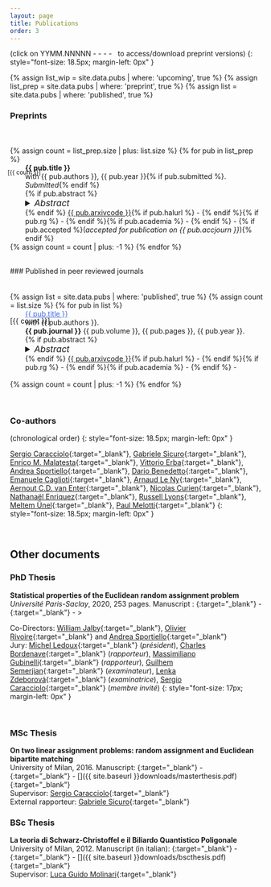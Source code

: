 ```yaml
---
layout: page
title: Publications
order: 3
---
```

<!-- - TOC
{:toc} -->

(click on YYMM.NNNNN - <i class="ai ai-hal ai-align-center-1x"></i> - <i class="ai ai-researchgate ai-align-center-1x"></i> - <i class="ai ai-academia ai-align-center-1x"></i> - <i class="fa fa-file-pdf-o" aria-hidden="true"></i>&nbsp; to access/download preprint versions)
{: style="font-size: 18.5px; margin-left: 0px" }

{% assign list_wip = site.data.pubs | where: 'upcoming', true %}
{% assign list_prep = site.data.pubs | where: 'preprint', true %}
{% assign list = site.data.pubs | where: 'published', true %}



### Preprints
<div style="height:20px;font-size:1px;">&nbsp;</div>

<dl>
{% assign count = list_prep.size | plus: list.size %}
<!--{% if count != 0 %}
  ### Preprints
  {% endif %}-->
{% for pub in list_prep %}
  <dd style="margin-left: 30px;"><p style='margin-left: -35px !important;
  position: absolute; font-size: smaller;'>[{{ count }}] </p> <b>{{ pub.title }} </b> <br/>
  with {{ pub.authors }}, {{ pub.year }}{% if pub.submitted %}. <i> Submitted</i>{% endif %}<br/>{% if pub.abstract %}
  <details>
    <summary style="font-size:13pt;"><i>Abstract</i> </summary>
    <p style="font-size:11.5pt;">{{ pub.abstract }}</p>
    </details>
{% endif %}
<a href="{{ pub.arxivurl }}" target="_blank">{{ pub.arxivcode }}</a>{% if pub.halurl %} - <a href="{{ pub.halurl }}" target="_blank"><i class="ai ai-hal ai-align-center-1x"></i></a>{% endif %}{% if pub.rg %} - <a href="https://www.researchgate.net/publication/{{ pub.rg }}" target="_blank"><i class="ai ai-researchgate ai-align-center-1x"></i></a>{% endif %}{% if pub.academia %} - <a href="https://www.academia.edu/{{ pub.academia }}" target="_blank"><i class="ai ai-academia ai-align-center-1x"></i></a>{% endif %} - <a href="{{  site.baseurl }}{{ pub.pdf }}" target="_blank"><i class="fa fa-file-pdf-o" aria-hidden="true"></i></a> {% if pub.accepted %}(<i>accepted for publication on {{ pub.accjourn }}</i>){% endif %}</dd>
{% assign count = count | plus: -1 %}
{% endfor %}
</dl>

<br/>
### Published in peer reviewed journals
<div style="height:20px;font-size:1px;">&nbsp;</div>
<dl>
{% assign list = site.data.pubs | where: 'published', true %}
{% assign count = list.size %}
{% for pub in list %}
  <!--dt>  {{ pub.title }} with {{ pub.authors }}
  </dt-->
  <dd style="margin-left: 30px;"><p style='margin-left: -30px !important;
  position: absolute;'>[{{ count }}]</p> <a href="{{ pub.doi }}" target="_blank" style='color:#4169e1;'>{{ pub.title }}</a><br/> with {{ pub.authors }}.&nbsp;<br/><b>{{ pub.journal }}</b> {{ pub.volume }}, {{ pub.pages }}, {{ pub.year }}.<br/> {% if pub.abstract %}
  <details>
    <summary style="font-size:13pt;"><i>Abstract</i> </summary>
    <p style="font-size:11.5pt;">{{ pub.abstract }}</p>
    </details>
{% endif %}
  <a href="{{ pub.arxivurl }}" target="_blank" >{{ pub.arxivcode }}</a>{% if pub.halurl %} - <a href="{{ pub.halurl }}" target="_blank"><i class="ai ai-hal ai-align-center-1x"></i></a>{% endif %}{% if pub.rg %} - <a href="https://www.researchgate.net/publication/{{ pub.rg }}" target="_blank"><i class="ai ai-researchgate ai-align-center-1x"></i></a>{% endif %}{% if pub.academia %} - <a href="https://www.academia.edu/{{ pub.academia }}" target="_blank"><i class="ai ai-academia ai-align-center-1x"></i></a>{% endif %} - <a href="{{  site.baseurl }}{{ pub.pdf }}" target="_blank"><i class="fa fa-file-pdf-o" aria-hidden="true"></i></a>
  <br/><br/>
  </dd>
{% assign count = count | plus: -1 %}
{% endfor %}
</dl>


<!--
### In preparation

<dl>
{% assign count = list_wip.size | plus: list.size | plus: list_prep.size %}
{% if count != 0 %}
  ### Preprints
  {% endif %}

{% for pub in list_wip %}
  <dd style="margin-left: 30px;"><p style='margin-left: -30px !important;
  position: absolute;'>[{{ count }}]</p>&nbsp; {{ pub.title }} <i>with {{ pub.authors }}</i>, {{ pub.year }}</dd>
{% assign count = count | plus: -1 %}
{% endfor %}
</dl>
-->

<br/>

### Co-authors

(chronological order)
{: style="font-size: 18.5px; margin-left: 0px" }

[Sergio Caracciolo](http://pcteserver.mi.infn.it/~caraccio/){:target="_blank"}, [Gabriele Sicuro](https://gsicuro.github.io/){:target="_blank"}, [Enrico M. Malatesta](https://didattica.unibocconi.eu/docenti/cv.php?rif=227138&cognome=MALATESTA&nome=ENRICO_MARIA){:target="_blank"}, [Vittorio Erba](https://vittorioerba.github.io/){:target="_blank"}, [Andrea Sportiello](https://lipn.univ-paris13.fr/~sportiello/index_eng.html){:target="_blank"},
 [Dario Benedetto](http://brazil.mat.uniroma1.it/dario/){:target="_blank"}, [Emanuele Caglioti](https://sites.google.com/site/ecaglioti/){:target="_blank"}, [Arnaud Le Ny](https://perso.math.u-pem.fr/le_ny.arnaud/){:target="_blank"}, [Aernout C.D. van Enter](http://www.math.rug.nl/~aenter/){:target="_blank"}, [Nicolas Curien](https://www.imo.universite-paris-saclay.fr/~nicolas.curien/){:target="_blank"}, [Nathanaël Enriquez](https://www.imo.universite-paris-saclay.fr/~nathanael.enriquez/){:target="_blank"}, [Russell Lyons](https://rdlyons.pages.iu.edu/){:target="_blank"}, [Meltem Ünel](https://sites.google.com/view/meltemunel/main){:target="_blank"}, [Paul Melotti](https://www.imo.universite-paris-saclay.fr/~paul.melotti/){:target="_blank"}
 {: style="font-size: 18.5px; margin-left: 0px" }


<br/>

## Other documents

### PhD Thesis


 **Statistical properties of the Euclidean random assignment problem** <br/> _Université Paris-Saclay_, 2020, 253 pages. Manuscript : [<i class="ai ai-hal" aria-hidden="true"></i>](https://tel.archives-ouvertes.fr/tel-03098672v1){:target="_blank"} - [<i class="ai ai-researchgate ai-align-center-1x" aria-hidden="true"></i>](https://www.researchgate.net/publication/348317683_Statistical_Properties_of_the_Euclidean_Random_Assignment_Problem){:target="_blank"} - <a href="#" target="_blank"><i class="fa fa-file-pdf-o" aria-hidden="true"></i></a>><br/>

 Co-Directors: [William Jalby](https://scholar.google.fr/citations?user=9m0DLJQAAAAJ&hl=fr){:target="_blank"}, [Olivier Rivoire](https://www.college-de-france.fr/site/en-cirb/rivoire.htm){:target="_blank"} and [Andrea Sportiello](https://lipn.univ-paris13.fr/~sportiello/index_eng.html){:target="_blank"} <br/> Jury: [Michel Ledoux](https://en.wikipedia.org/wiki/Michel_Ledoux){:target="_blank"} (_président_), [Charles Bordenave](http://www.i2m.univ-amu.fr/perso/charles.bordenave/start){:target="_blank"} (_rapporteur_), [Massimiliano Gubinelli](https://www.maths.ox.ac.uk/people/massimiliano.gubinelli){:target="_blank"} (_rapporteur_), [Guilhem Semerjian](http://www.phys.ens.fr/~guilhem/){:target="_blank"} (_examinateur_), [Lenka Zdeborová](https://en.wikipedia.org/wiki/Lenka_Zdeborov%C3%A1){:target="_blank"} (_examinatrice_), [Sergio Caracciolo](http://pcteserver.mi.infn.it/~caraccio/){:target="_blank"} (_membre invité_)
{: style="font-size: 17px; margin-left: 0px" }

 <br/>

### MSc Thesis

   **On two linear assignment problems: random assignment and Euclidean bipartite matching** <br/>
   University of Milan, 2016. Manuscript: [<i class="ai ai-researchgate ai-align-center-1x" aria-hidden="true"></i>](http://dx.doi.org/10.13140/RG.2.1.1725.2082){:target="_blank"} - [<i class="ai ai-academia ai-align-center-1x" aria-hidden="true"></i>](https://www.academia.edu/25062627/On_Two_Linear_Assignment_Problems_Random_Assignment_and_Euclidean_Bipartite_Matching){:target="_blank"} - [<i class="fa fa-file-pdf-o" aria-hidden="true"></i>]({{ site.baseurl }}downloads/masterthesis.pdf){:target="_blank"} <br/>
 Supervisor: [Sergio Caracciolo](http://pcteserver.mi.infn.it/~caraccio/){:target="_blank"} <br/>
 External rapporteur: [Gabriele Sicuro](https://gsicuro.github.io/){:target="_blank"}

### BSc Thesis

 **La teoria di Schwarz-Christoffel e il Biliardo Quantistico Poligonale** <br/>
 University of Milan, 2012. Manuscript (in italian): [<i class="ai ai-researchgate ai-align-center-1x" aria-hidden="true"></i>](http://dx.doi.org/10.13140/RG.2.1.2101.6403){:target="_blank"} - [<i class="ai ai-academia ai-align-center-1x" aria-hidden="true"></i>](https://www.academia.edu/2506378/La_Teoria_di_Schwarz_Christoffel_e_il_Biliardo_Quantistico_Poligonale){:target="_blank"} - [<i class="fa fa-file-pdf-o" aria-hidden="true"></i>]({{ site.baseurl }}downloads/bscthesis.pdf){:target="_blank"}<br/>
 Supervisor: [Luca Guido Molinari](http://wwwteor.mi.infn.it/~molinari/){:target="_blank"}
